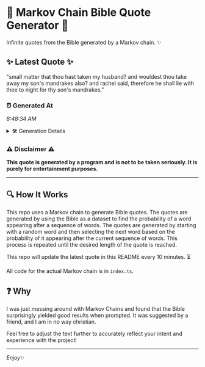 # 📖 Markov Chain Bible Quote Generator 📖

Infinite quotes from the Bible generated by a Markov chain. ✨

## ✨ Latest Quote ✨
"small matter that thou hast taken my husband? and wouldest thou take away my son's mandrakes also? and rachel said, therefore he shall lie with thee to night for thy son's mandrakes."

### ⏰ Generated At
*8:48:34 AM*

<details>
    <summary>🛠️ Generation Details</summary>
    <p>
        <strong>🌱 Seed:</strong> small<br>
        <strong>🔄 Iterations:</strong> 31<br>
        <strong>📜 Context History:</strong><br>[ small ]: matter<br>[ small, matter ]: that<br>[ small, matter, that ]: thou<br>[ small, matter, that, thou ]: hast<br>[ small, matter, that, thou, hast ]: taken<br>[ small, matter, that, thou, hast, taken ]: my<br>[ matter, that, thou, hast, taken, my ]: husband?<br>[ that, thou, hast, taken, my, husband? ]: and<br>[ thou, hast, taken, my, husband?, and ]: wouldest<br>[ hast, taken, my, husband?, and, wouldest ]: thou<br>[ taken, my, husband?, and, wouldest, thou ]: take<br>[ my, husband?, and, wouldest, thou, take ]: away<br>[ husband?, and, wouldest, thou, take, away ]: my<br>[ and, wouldest, thou, take, away, my ]: son's<br>[ wouldest, thou, take, away, my, son's ]: mandrakes<br>[ thou, take, away, my, son's, mandrakes ]: also?<br>[ take, away, my, son's, mandrakes, also? ]: and<br>[ away, my, son's, mandrakes, also?, and ]: rachel<br>[ my, son's, mandrakes, also?, and, rachel ]: said,<br>[ son's, mandrakes, also?, and, rachel, said, ]: therefore<br>[ mandrakes, also?, and, rachel, said,, therefore ]: he<br>[ also?, and, rachel, said,, therefore, he ]: shall<br>[ and, rachel, said,, therefore, he, shall ]: lie<br>[ rachel, said,, therefore, he, shall, lie ]: with<br>[ said,, therefore, he, shall, lie, with ]: thee<br>[ therefore, he, shall, lie, with, thee ]: to<br>[ he, shall, lie, with, thee, to ]: night<br>[ shall, lie, with, thee, to, night ]: for<br>[ lie, with, thee, to, night, for ]: thy<br>[ with, thee, to, night, for, thy ]: son's<br>[ thee, to, night, for, thy, son's ]: mandrakes.<br>
    </p>
</details>

### ⚠️ Disclaimer ⚠️
**This quote is generated by a program and is not to be taken seriously. It is purely for entertainment purposes.**

---

## 🔍 How It Works

This repo uses a Markov chain to generate Bible quotes. The quotes are generated by using the Bible as a dataset to find the probability of a word appearing after a sequence of words. The quotes are generated by starting with a random word and then selecting the next word based on the probability of it appearing after the current sequence of words. This process is repeated until the desired length of the quote is reached.

This repo will update the latest quote in this README every 10 minutes. ⏳

All code for the actual Markov chain is in `index.ts`.

## ❓ Why

I was just messing around with Markov Chains and found that the Bible surprisingly yielded good results when prompted. 
It was suggested by a friend, and I am in no way christian.

Feel free to adjust the text further to accurately reflect your intent and experience with the project!

---

*Enjoy*✨
